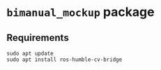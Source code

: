 # `bimanual_mockup` package

## Requirements
```
sudo apt update
sudo apt install ros-humble-cv-bridge
```